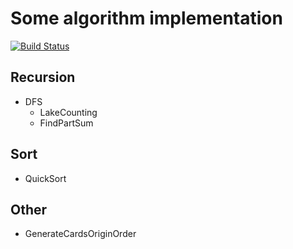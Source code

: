# Some algorithm implementation
[![Build Status](https://travis-ci.org/sherlockkong/algorithm.svg?branch=master)](https://travis-ci.org/sherlockkong/algorithm)

## Recursion
- DFS
  - LakeCounting
  - FindPartSum
## Sort 
- QuickSort
## Other
- GenerateCardsOriginOrder